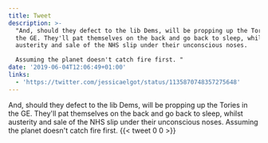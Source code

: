 ```yaml
---
title: Tweet
description: >-
  "And, should they defect to the lib Dems, will be propping up the Tories in
  the GE. They'll pat themselves on the back and go back to sleep, whilst
  austerity and sale of the NHS slip under their unconscious noses.

  Assuming the planet doesn't catch fire first. "
date: '2019-06-04T12:06:49+01:00'
links:
  - 'https://twitter.com/jessicaelgot/status/1135870748357275648'
---
```

And, should they defect to the lib Dems, will be propping up the Tories in the GE. They'll pat themselves on the back and go back to sleep, whilst austerity and sale of the NHS slip under their unconscious noses.
Assuming the planet doesn't catch fire first. 
      {{< tweet 0 0 >}}
    
